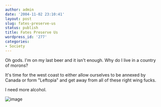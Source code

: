 ```yaml
---
author: admin
date: '2004-11-02 23:10:41'
layout: post
slug: fates-preserve-us
status: publish
title: Fates Preserve Us
wordpress_id: '277'
categories:
- Society
---
```


Oh gods. I'm on my last beer and it isn't enough. Why do I live in a
country of morons?

It's time for the west coast to either allow ourselves to be annexed by
Canada or form "Leftopia" and get away from all of these right wing
fucks.

I need more alcohol.

![image](http://www.zhangzhung.net/pics/Results_Manual_10p.gif)
